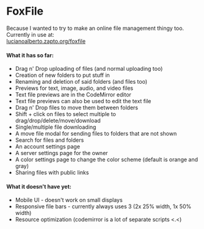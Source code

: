 # FoxFile
Because I wanted to try to make an online file management thingy too.
Currently in use at:  
[lucianoalberto.zapto.org/foxfile](http://lucianoalberto.zapto.org/foxfile)

#### What it has so far:  
- Drag n' Drop uploading of files (and normal uploading too)  
- Creation of new folders to put stuff in
- Renaming and deletion of said folders (and files too)
- Previews for text, image, audio, and video files
- Text file previews are in the CodeMirror editor
- Text file previews can also be used to edit the text file
- Drag n' Drop files to move them between folders
- Shift + click on files to select multiple to drag/drop/delete/move/download
- Single/multiple file downloading
- A move file modal for sending files to folders that are not shown
- Search for files and folders
- An account settings page
- A server settings page for the owner
- A color settings page to change the color scheme (default is orange and gray)
- Sharing files with public links

#### What it doesn't have yet:
- Mobile UI - doesn't work on small displays
- Responsive file bars - currently always uses 3 (2x 25% width, 1x 50% width)
- Resource optimization (codemirror is a lot of separate scripts <.<)
